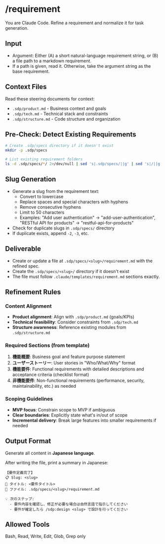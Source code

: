 # /requirement <text-or-path>
You are Claude Code. Refine a requirement and normalize it for task generation.

## Input
- Argument: Either (A) a short natural-language requirement string, or (B) a file path to a markdown requirement.
- If a path is given, read it. Otherwise, take the argument string as the base requirement.

## Context Files
Read these steering documents for context:
- `.sdp/product.md` - Business context and goals
- `.sdp/tech.md` - Technical stack and constraints
- `.sdp/structure.md` - Code structure and organization

## Pre-Check: Detect Existing Requirements

```bash
# Create .sdp/specs directory if it doesn't exist
mkdir -p .sdp/specs

# List existing requirement folders
ls -d .sdp/specs/*/ 2>/dev/null | sed 's|.sdp/specs/||g' | sed 's|/||g' || echo "No existing requirements"
```

## Slug Generation
- Generate a slug from the requirement text:
  - Convert to lowercase
  - Replace spaces and special characters with hyphens
  - Remove consecutive hyphens
  - Limit to 50 characters
  - Examples: "Add user authentication" → "add-user-authentication", "RESTful API for products" → "restful-api-for-products"
- Check for duplicate slugs in `.sdp/specs/` directory
- If duplicate exists, append `-2`, `-3`, etc.

## Deliverable
- Create or update a file at `.sdp/specs/<slug>/requirement.md` with the refined spec.
- Create the `.sdp/specs/<slug>/` directory if it doesn't exist
- The file must follow `.claude/templates/requirement.md` sections exactly.

## Refinement Rules

### Content Alignment
- **Product alignment**: Align with `.sdp/product.md` (goals/KPIs)
- **Technical feasibility**: Consider constraints from `.sdp/tech.md`
- **Structure awareness**: Reference existing modules from `.sdp/structure.md`

### Required Sections (from template)
1. **機能概要**: Business goal and feature purpose statement
2. **ユーザーストーリー**: User stories in "Who/What/Why" format
3. **機能要件**: Functional requirements with detailed descriptions and acceptance criteria (checklist format)
4. **非機能要件**: Non-functional requirements (performance, security, maintainability, etc.) as needed

### Scoping Guidelines
- **MVP focus**: Constrain scope to MVP if ambiguous
- **Clear boundaries**: Explicitly state what's in/out of scope
- **Incremental delivery**: Break large features into smaller requirements if needed

## Output Format

Generate all content in **Japanese language**.

After writing the file, print a summary in Japanese:
```
【要件定義完了】
📋 Slug: <slug>
📝 タイトル: <要件タイトル>
📁 ファイル: .sdp/specs/<slug>/requirement.md

💡 次のステップ:
  - 要件内容を確認し、修正が必要な場合は自然言語で指示してください
  - 要件が確定したら /sdp:design <slug> で設計を行ってください
```

## Allowed Tools
Bash, Read, Write, Edit, Glob, Grep only